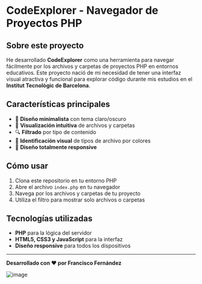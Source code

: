 # CodeExplorer - Navegador de Proyectos PHP  

## Sobre este proyecto  
He desarrollado **CodeExplorer** como una herramienta para navegar fácilmente por los archivos y carpetas de proyectos PHP en entornos educativos. Este proyecto nació de mi necesidad de tener una interfaz visual atractiva y funcional para explorar código durante mis estudios en el **Institut Tecnològic de Barcelona**.  

## Características principales  
- 🎨 **Diseño minimalista** con tema claro/oscuro  
- 📁 **Visualización intuitiva** de archivos y carpetas  
- 🔍 **Filtrado** por tipo de contenido  
- 🎯 **Identificación visual** de tipos de archivo por colores  
- 📱 **Diseño totalmente responsive**  

## Cómo usar  
1. Clona este repositorio en tu entorno PHP  
2. Abre el archivo `index.php` en tu navegador  
3. Navega por los archivos y carpetas de tu proyecto  
4. Utiliza el filtro para mostrar solo archivos o carpetas  

## Tecnologías utilizadas  
- **PHP** para la lógica del servidor  
- **HTML5, CSS3 y JavaScript** para la interfaz  
- **Diseño responsive** para todos los dispositivos  

---  
**Desarrollado con ❤️ por Francisco Fernández**  

![image](https://github.com/user-attachments/assets/6e3e3bbe-2a5e-4db5-93a4-f38c80bfc999)
